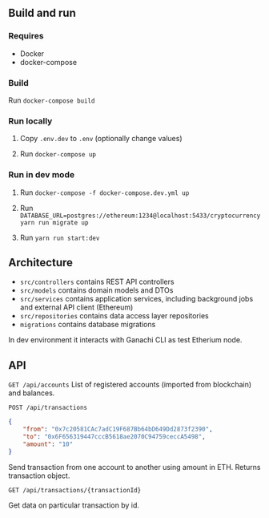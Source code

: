 ## Build and run

### Requires

- Docker
- docker-compose

### Build

Run `docker-compose build`

### Run locally

1. Copy `.env.dev` to `.env` (optionally change values)

2. Run `docker-compose up`

### Run in dev mode

1. Run `docker-compose -f docker-compose.dev.yml up`

2. Run `DATABASE_URL=postgres://ethereum:1234@localhost:5433/cryptocurrency yarn run migrate up`

3. Run `yarn run start:dev`

## Architecture

- `src/controllers` contains REST API controllers
- `src/models` contains domain models and DTOs
- `src/services` contains application services, including background jobs and external API client (Ethereum)
- `src/repositories` contains data access layer repositories
- `migrations` contains database migrations

In dev environment it interacts with Ganachi CLI as test Etherium node.

## API

`GET /api/accounts`
List of registered accounts (imported from blockchain) and balances.

`POST /api/transactions`

```json
{
	"from": "0x7c20581CAc7adC19F687Bb64bD649Dd2873f2390",
	"to": "0x6F656319447cccB5618ae2070C94759ceccA5498",
	"amount": "10"
}
```

Send transaction from one account to another using amount in ETH.
Returns transaction object.

`GET /api/transactions/{transactionId}`

Get data on particular transaction by id.

